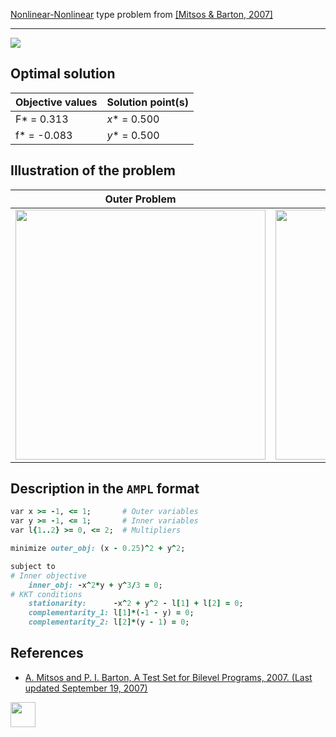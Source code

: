 [Nonlinear-Nonlinear](/test-problems/NLP-NLP-problems) type problem from [\[Mitsos & Barton, 2007\]][Mitsos & Barton, 2007]

---

![](https://github.com/basblsolver/test-problems/wiki/images/mb_2007_20_eq.jpg)

## Optimal solution

Objective values   | Solution point(s) |
------------------ | ----------------- |
F* = 0.313         | _x_* = 0.500      |
f* = -0.083        | _y_* = 0.500      |

## Illustration of the problem

Outer Problem    | Inner Problem    |
---------------- | ---------------- |
<img src="https://github.com/basblsolver/test-problems/wiki/images/mb_2007_20_outer.jpg" width="400"> | <img src="https://github.com/basblsolver/test-problems/wiki/images/mb_2007_20_inner.jpg" width="400"> |

## Description in the `AMPL` format

```ruby
var x >= -1, <= 1;       # Outer variables
var y >= -1, <= 1;       # Inner variables
var l{1..2} >= 0, <= 2;  # Multipliers

minimize outer_obj: (x - 0.25)^2 + y^2;

subject to
# Inner objective
    inner_obj: -x^2*y + y^3/3 = 0;
# KKT conditions
    stationarity:      -x^2 + y^2 - l[1] + l[2] = 0;
    complementarity_1: l[1]*(-1 - y) = 0;
    complementarity_2: l[2]*(y - 1) = 0;
```

##  References

 - [A. Mitsos and P. I. Barton, A Test Set for Bilevel Programs, 2007. (Last updated September 19, 2007)](https://www.researchgate.net/publication/228455291_A_test_set_for_bilevel_programs)

[<img src="http://www.interupgrade.com/images/pfeil-backbutton.png" width="40" height="40">](/test-problems/NLP-NLP-problems "Back to summary of NLP-NLP type problems")
  
[Mitsos & Barton, 2007]: https://www.researchgate.net/publication/228455291_A_test_set_for_bilevel_programs